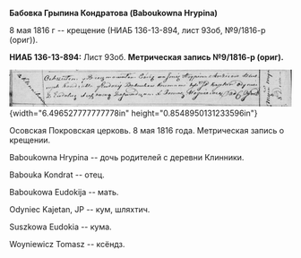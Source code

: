 **Бабовка Грыпина Кондратова (Baboukowna Hrypina)**

8 мая 1816 г -- крещение (НИАБ 136-13-894, лист 93об, №9/1816-р (ориг)).

**НИАБ 136-13-894:** Лист 93об. **Метрическая запись №9/1816-р (ориг).**

![](./media/ec5f616ba8c9b250abee0a490feb7c7507b790c5.png){width="6.496527777777778in"
height="0.8548950131233596in"}

Осовская Покровская церковь. 8 мая 1816 года. Метрическая запись о
крещении.

Baboukowna Hrypina -- дочь родителей с деревни Клинники.

Babouka Kondrat -- отец.

Baboukowa Eudokija -- мать.

Odyniec Kajetan, JP -- кум, шляхтич.

Suszkowa Eudokia -- кума.

Woyniewicz Tomasz -- ксёндз.

